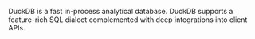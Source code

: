 DuckDB is a fast in-process analytical database.
DuckDB supports a feature-rich SQL dialect complemented with deep integrations into client APIs.
